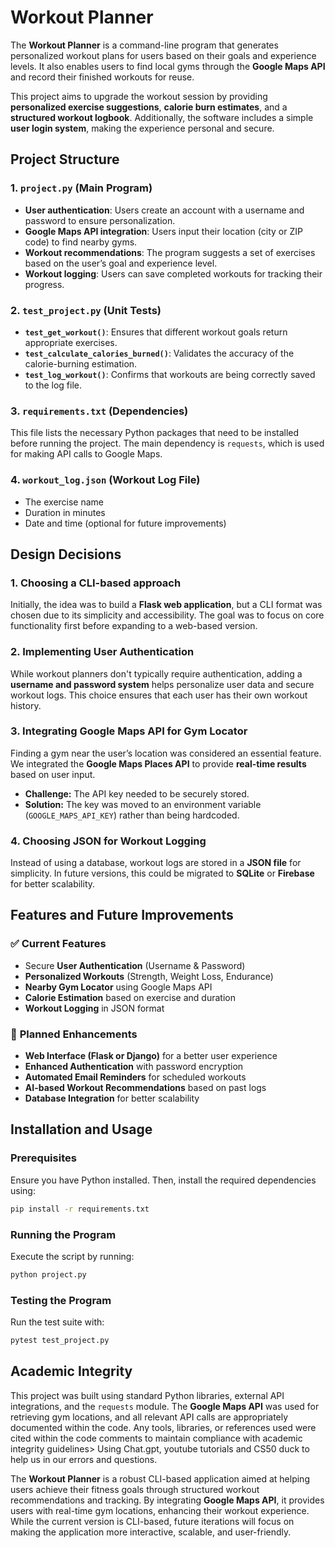 # Workout Planner

The **Workout Planner** is a command-line program that generates personalized workout plans for users based on their goals and experience levels. It also enables users to find local gyms through the **Google Maps API** and record their finished workouts for reuse.

This project aims to upgrade the workout session by providing **personalized exercise suggestions**, **calorie burn estimates**, and a **structured workout logbook**. Additionally, the software includes a simple **user login system**, making the experience personal and secure.

## Project Structure

### **1. `project.py` (Main Program)**
- **User authentication**: Users create an account with a username and password to ensure personalization.
- **Google Maps API integration**: Users input their location (city or ZIP code) to find nearby gyms.
- **Workout recommendations**: The program suggests a set of exercises based on the user’s goal and experience level.
- **Workout logging**: Users can save completed workouts for tracking their progress.

### **2. `test_project.py` (Unit Tests)**
- **`test_get_workout()`**: Ensures that different workout goals return appropriate exercises.
- **`test_calculate_calories_burned()`**: Validates the accuracy of the calorie-burning estimation.
- **`test_log_workout()`**: Confirms that workouts are being correctly saved to the log file.

### **3. `requirements.txt` (Dependencies)**
This file lists the necessary Python packages that need to be installed before running the project. The main dependency is `requests`, which is used for making API calls to Google Maps.

### **4. `workout_log.json` (Workout Log File)**
- The exercise name
- Duration in minutes
- Date and time (optional for future improvements)

## Design Decisions

### **1. Choosing a CLI-based approach**
Initially, the idea was to build a **Flask web application**, but a CLI format was chosen due to its simplicity and accessibility. The goal was to focus on core functionality first before expanding to a web-based version.

### **2. Implementing User Authentication**
While workout planners don't typically require authentication, adding a **username and password system** helps personalize user data and secure workout logs. This choice ensures that each user has their own workout history.

### **3. Integrating Google Maps API for Gym Locator**
Finding a gym near the user’s location was considered an essential feature. We integrated the **Google Maps Places API** to provide **real-time results** based on user input.

- **Challenge:** The API key needed to be securely stored.
- **Solution:** The key was moved to an environment variable (`GOOGLE_MAPS_API_KEY`) rather than being hardcoded.

### **4. Choosing JSON for Workout Logging**
Instead of using a database, workout logs are stored in a **JSON file** for simplicity. In future versions, this could be migrated to **SQLite** or **Firebase** for better scalability.

## Features and Future Improvements

### ✅ **Current Features**
- Secure **User Authentication** (Username & Password)
- **Personalized Workouts** (Strength, Weight Loss, Endurance)
- **Nearby Gym Locator** using Google Maps API
- **Calorie Estimation** based on exercise and duration
- **Workout Logging** in JSON format

### 🚀 **Planned Enhancements**
- **Web Interface (Flask or Django)** for a better user experience
- **Enhanced Authentication** with password encryption
- **Automated Email Reminders** for scheduled workouts
- **AI-based Workout Recommendations** based on past logs
- **Database Integration** for better scalability

## Installation and Usage
### **Prerequisites**
Ensure you have Python installed. Then, install the required dependencies using:
```bash
pip install -r requirements.txt
```

### **Running the Program**
Execute the script by running:
```bash
python project.py
```

### **Testing the Program**
Run the test suite with:
```bash
pytest test_project.py
```

## Academic Integrity
This project was built using standard Python libraries, external API integrations, and the `requests` module. The **Google Maps API** was used for retrieving gym locations, and all relevant API calls are appropriately documented within the code. Any tools, libraries, or references used were cited within the code comments to maintain compliance with academic integrity guidelines> Using Chat.gpt, youtube tutorials and CS50 duck to help us in our errors and questions.


The **Workout Planner** is a robust CLI-based application aimed at helping users achieve their fitness goals through structured workout recommendations and tracking. By integrating **Google Maps API**, it provides users with real-time gym locations, enhancing their workout experience. While the current version is CLI-based, future iterations will focus on making the application more interactive, scalable, and user-friendly.


